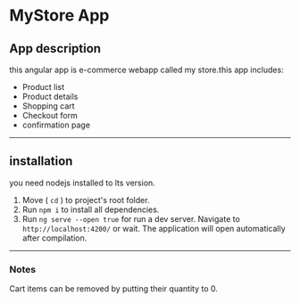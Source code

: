 # MyStore App
## App description
this angular app is e-commerce webapp called my store.this app includes:
- Product list
- Product details
- Shopping cart
- Checkout form
- confirmation page
---
## installation
you need nodejs installed to lts version.

1. Move ( `cd` ) to project's root folder.
2. Run `npm i` to install all dependencies.
3. Run `ng serve --open true` for run a dev server. Navigate to `http://localhost:4200/` or wait. The application will open automatically after compilation.

---
### Notes 
Cart items can be removed by putting their quantity to 0.